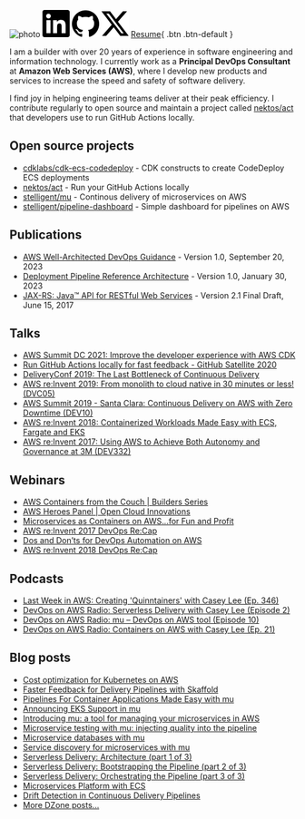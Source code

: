 ![photo](https://www.gravatar.com/avatar/2e6997d8442834a313edc63b08b60a18003ab3634b98d10d9625158a41c33dad?s=400)
[![linkedin](img/linkedin.svg)](https://linkedin.com/in/cplee)
[![github](img/github.svg)](https://github.com/cplee)
[![twitter](img/x.svg)](https://twitter.com/nektos)
[Resume](resume/resume.html){ .btn .btn-default }

I am a builder with over 20 years of experience in software engineering and information technology. I currently work as a **Principal DevOps Consultant** at **Amazon Web Services (AWS)**, where I develop new products and services to increase the speed and safety of software delivery.

I find joy in helping engineering teams deliver at their peak efficiency. I contribute regularly to open source and maintain a project called [nektos/act](https://github.com/nektos/act) that developers use to run GitHub Actions locally.

## Open source projects

- [cdklabs/cdk-ecs-codedeploy](https://github.com/cdklabs/cdk-ecs-codedeploy) - CDK constructs to create CodeDeploy ECS deployments
- [nektos/act](https://github.com/nektos/act) - Run your GitHub Actions locally
- [stelligent/mu](https://github.com/stelligent/mu) - Continous delivery of microservices on AWS
- [stelligent/pipeline-dashboard](https://github.com/stelligent/pipeline-dashboard) - Simple dashboard for pipelines on AWS

## Publications

- [AWS Well-Architected DevOps Guidance](https://docs.aws.amazon.com/wellarchitected/latest/devops-guidance/devops-guidance.html) - Version 1.0, September 20, 2023
- [Deployment Pipeline Reference Architecture](https://pipelines.devops.aws.dev) - Version 1.0, January 30, 2023
- [JAX-RS: Java™ API for RESTful Web Services](https://download.oracle.com/otn-pub/jcp/jaxrs-2_1-pfd-spec/jaxrs-2_1-pfd-spec.pdf) - Version 2.1 Final Draft, June 15, 2017
  
## Talks

- [AWS Summit DC 2021: Improve the developer experience with AWS CDK](https://www.youtube.com/watch?v=R3AEIIw98j4)
- [Run GitHub Actions locally for fast feedback - GitHub Satellite 2020](https://www.youtube.com/watch?v=jzdHKwGVjvk)
- [DeliveryConf 2019: The Last Bottleneck of Continuous Delivery](https://www.deliveryconf.com/talks/the-last-bottleneck-of-continuos-delivery/)
- [AWS re:Invent 2019: From monolith to cloud native in 30 minutes or less! (DVC05)](https://www.slideshare.net/secret/MH2h4o6AOxNKWj)
- [AWS Summit 2019 - Santa Clara: Continuous Delivery on AWS with Zero Downtime (DEV10)](https://www.slideshare.net/secret/uN7yJl6uZBmKC)
- [AWS re:Invent 2018: Containerized Workloads Made Easy with ECS, Fargate and EKS](https://www.slideshare.net/secret/dN756vpbuPQV7U)
- [AWS re:Invent 2017: Using AWS to Achieve Both Autonomy and Governance at 3M (DEV332)](https://youtu.be/tSZZC1cf4h8?t=960)

## Webinars

- [AWS Containers from the Couch | Builders Series](https://youtu.be/Q2YgBr5XwTE)
- [AWS Heroes Panel | Open Cloud Innovations](https://www.youtube.com/watch?v=4wpAYzdMNCw)
- [Microservices as Containers on AWS...for Fun and Profit](https://www.brighttalk.com/webcast/8901/258551)
- [AWS re:Invent 2017 DevOps Re:Cap](https://www.brighttalk.com/webcast/8901/292815)
- [Dos and Don’ts for DevOps Automation on AWS](https://www.brighttalk.com/webcast/8901/324107)
- [AWS re:Invent 2018 DevOps Re:Cap](https://bit.ly/devopsrecap)

## Podcasts

- [Last Week in AWS: Creating 'Quinntainers' with Casey Lee (Ep. 346)](https://www.lastweekinaws.com/podcast/screaming-in-the-cloud/creating-quinntainers-with-casey-lee/)
- [DevOps on AWS Radio: Serverless Delivery with Casey Lee (Episode 2)](https://stelligent.com/2016/06/30/devops-in-aws-radio-serverless-delivery-with-casey-lee-episode-2/)
- [DevOps on AWS Radio: mu – DevOps on AWS tool (Episode 10)](https://stelligent.com/2017/07/20/devops-on-aws-radio-mu-devops-on-aws-tool-episode-10/)
- [DevOps on AWS Radio: Containers on AWS with Casey Lee (Ep. 21)](https://stelligent.com/2018/12/18/devops-on-aws-radio-containers-on-aws-with-casey-lee-ep-21/)

## Blog posts

- [Cost optimization for Kubernetes on AWS](https://aws.amazon.com/blogs/containers/cost-optimization-for-kubernetes-on-aws/)
- [Faster Feedback for Delivery Pipelines with Skaffold](https://www.liatrio.com/blog/delivery-pipelines-with-skaffold)
- [Pipelines For Container Applications Made Easy with mu](https://aws.amazon.com/blogs/opensource/mu-pipelines-container-applications/)
- [Announcing EKS Support in mu](https://aws.amazon.com/blogs/opensource/eks-support-mu/)
- [Introducing mu: a tool for managing your microservices in AWS](https://stelligent.com/2017/04/11/mu-introduction-ecs-for-microservices/)
- [Microservice testing with mu: injecting quality into the pipeline](https://stelligent.com/2017/04/27/mu-testing-continuous-delivery/)
- [Microservice databases with mu](https://stelligent.com/2017/05/09/microservice-databases-with-mu/)
- [Service discovery for microservices with mu](https://stelligent.com/2017/05/18/mu-service-discovery-for-microservices/)
- [Serverless Delivery: Architecture (part 1 of 3)](https://stelligent.com/2016/03/17/serverless-delivery-architecture-part-1/)
- [Serverless Delivery: Bootstrapping the Pipeline (part 2 of 3)](https://stelligent.com/2016/03/23/serverless-delivery-bootstrapping-the-pipeline-part-2/)
- [Serverless Delivery: Orchestrating the Pipeline (part 3 of 3)](https://stelligent.com/2016/03/29/serverless-delivery-orchestrating-the-pipeline-part-3/)
- [Microservices Platform with ECS](https://dzone.com/articles/microservices-platform-with-ecs)
- [Drift Detection in Continuous Delivery Pipelines](https://stelligent.com/2018/11/13/drift-detection-in-continuous-delivery-pipelines/)
- [More DZone posts...](https://dzone.com/users/2901897/caseylee.html)

